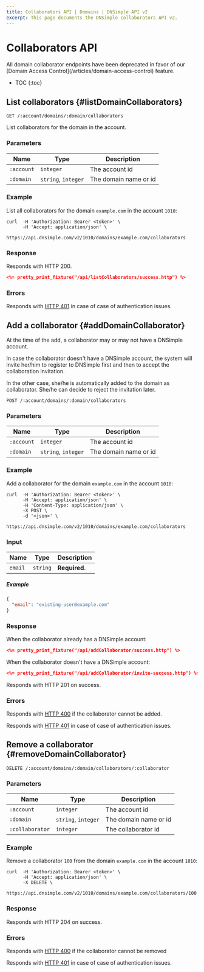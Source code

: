 ```yaml
---
title: Collaborators API | Domains | DNSimple API v2
excerpt: This page documents the DNSimple collaborators API v2.
---
```


# Collaborators API

<warning>
All domain collaborator endpoints have been deprecated in favor of our [Domain Access Control](/articles/domain-access-control) feature.
</warning>

* TOC
{:toc}

## List collaborators {#listDomainCollaborators}

    GET /:account/domains/:domain/collaborators

List collaborators for the domain in the account.

### Parameters

Name | Type | Description
-----|------|------------
`:account` | `integer` | The account id
`:domain` | `string`, `integer` | The domain name or id

### Example

List all collaborators for the domain `example.com` in the account `1010`:

    curl  -H 'Authorization: Bearer <token>' \
          -H 'Accept: application/json' \
          https://api.dnsimple.com/v2/1010/domains/example.com/collaborators

### Response

Responds with HTTP 200.

~~~json
<%= pretty_print_fixture("/api/listCollaborators/success.http") %>
~~~

### Errors

Responds with [HTTP 401](/v2#unauthorized) in case of case of authentication issues.


## Add a collaborator {#addDomainCollaborator}

At the time of the add, a collaborator may or may not have a DNSimple account.

In case the collaborator doesn't have a DNSimple account, the system will invite her/him to register to DNSimple first and then to accept the collaboration invitation.

In the other case, she/he is automatically added to the domain as collaborator. She/he can decide to reject the invitation later.

    POST /:account/domains/:domain/collaborators

### Parameters

Name | Type | Description
-----|------|------------
`:account` | `integer` | The account id
`:domain` | `string`, `integer` | The domain name or id

### Example

Add a collaborator for the domain `example.com` in the account `1010`:

    curl  -H 'Authorization: Bearer <token>' \
          -H 'Accept: application/json' \
          -H 'Content-Type: application/json' \
          -X POST \
          -d '<json>' \
          https://api.dnsimple.com/v2/1010/domains/example.com/collaborators

### Input

Name | Type | Description
-----|------|------------
`email` | `string` | **Required**.

##### Example

~~~json
{
  "email": "existing-user@example.com"
}
~~~

### Response

When the collaborator already has a DNSimple account:

~~~json
<%= pretty_print_fixture("/api/addCollaborator/success.http") %>
~~~

When the collaborator doesn't have a DNSimple account:

~~~json
<%= pretty_print_fixture("/api/addCollaborator/invite-success.http") %>
~~~

Responds with HTTP 201 on success.

### Errors

Responds with [HTTP 400](/v2#bad-request) if the collaborator cannot be added.

Responds with [HTTP 401](/v2#unauthorized) in case of case of authentication issues.


## Remove a collaborator {#removeDomainCollaborator}

    DELETE /:account/domains/:domain/collaborators/:collaborator

### Parameters

Name | Type | Description
-----|------|------------
`:account` | `integer` | The account id
`:domain` | `string`, `integer` | The domain name or id
`:collaborator` | `integer` | The collaborator id

### Example

Remove a collaborator `100` from the domain `example.com` in the account `1010`:

    curl  -H 'Authorization: Bearer <token>' \
          -H 'Accept: application/json' \
          -X DELETE \
          https://api.dnsimple.com/v2/1010/domains/example.com/collaborators/100

### Response

Responds with HTTP 204 on success.

### Errors

Responds with [HTTP 400](/v2#bad-request) if the collaborator cannot be removed

Responds with [HTTP 401](/v2#unauthorized) in case of case of authentication issues.
